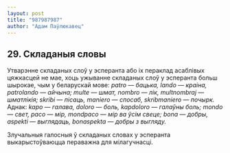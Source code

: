 ```yaml
---
layout: post
title: "987987987"
author: "Адам Паўлюкавец"
---
```



## 29. Складаныя словы

Утварэнне складаных слоў у эсперанта або іх пераклад асаблівых цяжкасцей
не мае, хоць ужыванне складаных слоў у эсперанта больш шырокае, чым у
беларускай мове: *patro* — *бацька, lando* — *краіна, patrolando* —
*айчына; multe* — *шмат, nombro* — *лік, multnombraj* — *шматлікія;
skribi* — *пісаць, maniero* — *спосаб, skribmaniero* — *почырк.* Аднак:
*kapo* — *галава, doloro* — *боль, kapdoloro — галаўны боль; mondo* —
*свет, paco* — *мір, mondpaco* — *мір ва ўсім свеце; bona* — *добры,
aspekti* — *выглядаць, bonaspekta* — *добры з выгляду.*

Злучальныя галосныя ў складаных словах у эсперанта выкарыстоўваюцца
пераважна для мілагучнасці.
